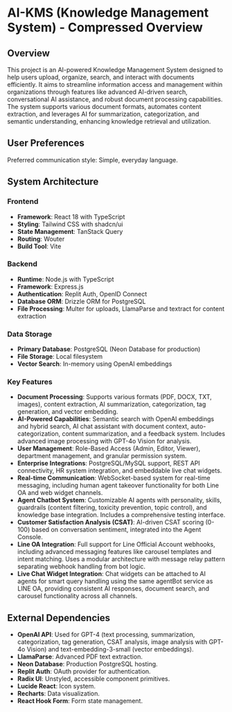 # AI-KMS (Knowledge Management System) - Compressed Overview

## Overview
This project is an AI-powered Knowledge Management System designed to help users upload, organize, search, and interact with documents efficiently. It aims to streamline information access and management within organizations through features like advanced AI-driven search, conversational AI assistance, and robust document processing capabilities. The system supports various document formats, automates content extraction, and leverages AI for summarization, categorization, and semantic understanding, enhancing knowledge retrieval and utilization.

## User Preferences
Preferred communication style: Simple, everyday language.

## System Architecture
### Frontend
- **Framework**: React 18 with TypeScript
- **Styling**: Tailwind CSS with shadcn/ui
- **State Management**: TanStack Query
- **Routing**: Wouter
- **Build Tool**: Vite

### Backend
- **Runtime**: Node.js with TypeScript
- **Framework**: Express.js
- **Authentication**: Replit Auth, OpenID Connect
- **Database ORM**: Drizzle ORM for PostgreSQL
- **File Processing**: Multer for uploads, LlamaParse and textract for content extraction

### Data Storage
- **Primary Database**: PostgreSQL (Neon Database for production)
- **File Storage**: Local filesystem
- **Vector Search**: In-memory using OpenAI embeddings

### Key Features
- **Document Processing**: Supports various formats (PDF, DOCX, TXT, images), content extraction, AI summarization, categorization, tag generation, and vector embedding.
- **AI-Powered Capabilities**: Semantic search with OpenAI embeddings and hybrid search, AI chat assistant with document context, auto-categorization, content summarization, and a feedback system. Includes advanced image processing with GPT-4o Vision for analysis.
- **User Management**: Role-Based Access (Admin, Editor, Viewer), department management, and granular permission system.
- **Enterprise Integrations**: PostgreSQL/MySQL support, REST API connectivity, HR system integration, and embeddable live chat widgets.
- **Real-time Communication**: WebSocket-based system for real-time messaging, including human agent takeover functionality for both Line OA and web widget channels.
- **Agent Chatbot System**: Customizable AI agents with personality, skills, guardrails (content filtering, toxicity prevention, topic control), and knowledge base integration. Includes a comprehensive testing interface.
- **Customer Satisfaction Analysis (CSAT)**: AI-driven CSAT scoring (0-100) based on conversation sentiment, integrated into the Agent Console.
- **Line OA Integration**: Full support for Line Official Account webhooks, including advanced messaging features like carousel templates and intent matching. Uses a modular architecture with message relay pattern separating webhook handling from bot logic.
- **Live Chat Widget Integration**: Chat widgets can be attached to AI agents for smart query handling using the same agentBot service as LINE OA, providing consistent AI responses, document search, and carousel functionality across all channels.

## External Dependencies
- **OpenAI API**: Used for GPT-4 (text processing, summarization, categorization, tag generation, CSAT analysis, image analysis with GPT-4o Vision) and text-embedding-3-small (vector embeddings).
- **LlamaParse**: Advanced PDF text extraction.
- **Neon Database**: Production PostgreSQL hosting.
- **Replit Auth**: OAuth provider for authentication.
- **Radix UI**: Unstyled, accessible component primitives.
- **Lucide React**: Icon system.
- **Recharts**: Data visualization.
- **React Hook Form**: Form state management.